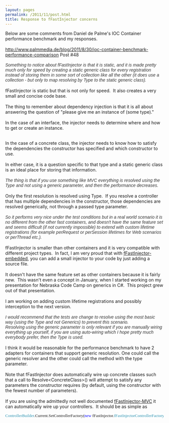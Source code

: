 ```yaml
---
layout: pages
permalink: /2011/11/post.html
title: Response to fFastInjector concerns
---
```

Below are some comments from Daniel de Palme's IOC Container performance benchmark and my responses.<br />
<br />
<a href="http://www.palmmedia.de/blog/2011/8/30/ioc-container-benchmark-performance-comparison">http://www.palmmedia.de/blog/2011/8/30/ioc-container-benchmark-performance-comparison</a>&nbsp;Post #48<br />
<i><span style="background-color: white; color: #333333; font-family: Verdana, Arial, sans-serif; font-size: 14px; text-align: justify;"><br /></span></i>
<i><span style="background-color: white; color: #333333; font-family: Verdana, Arial, sans-serif; font-size: 14px; text-align: justify;">Something to notice about fFastInjector is that it is static, and it is made pretty much only for speed by creating a static generic class for every registration instead of storing them in some sort of collection like all the other (it does use a collection - but only to map resolving by Type to the static generic class).&nbsp;</span></i><br />
<i><br /></i>
fFastInjector is static but that is not only for speed. &nbsp;It also creates a very small and concise code base. <br />
<br />
The thing to remember about dependency injection is that it is all about answering the question of "please give me an instance of (some type)." <br />
<br />
In the case of an interface, the injector needs to determine where and how to get or create an instance.<br />
<br />
<div style="text-align: start;">
In the case of a concrete class, the injector needs to know how to satisfy the dependencies the constructor has specified and which constructor to use.</div>
<div style="text-align: start;">
<br /></div>
<div style="text-align: start;">
In either case, it is a question specific to that type and a static generic class is an ideal place for storing that information.</div>
<br style="background-color: white; color: #333333; font-family: Verdana, Arial, sans-serif; font-size: 14px; text-align: justify;" />
<span style="background-color: white; color: #333333; font-family: Verdana, Arial, sans-serif; font-size: 14px; font-style: italic; text-align: justify;">The thing is that if you use something like MVC everything is resolved using the Type and not using a generic parameter, and then the performance decreases.&nbsp;</span><br />
<i><br /></i>
Only the first resolution is resolved using Type. &nbsp;If you resolve a controller that has multiple dependencies in the constructor, those dependencies are resolved generically, not through a passed type parameter.<br />
<br style="background-color: white; color: #333333; font-family: Verdana, Arial, sans-serif; font-size: 14px; text-align: justify;" />
<span style="background-color: white; color: #333333; font-family: Verdana, Arial, sans-serif; font-size: 14px; font-style: italic; text-align: justify;">So it performs very nice under the test conditions but in a real world scenario it is no different from the other fast containers, and doesn't have the same feature set and seems difficult (if not currently impossible) to extend with custom lifetime registrations (for example perRequest or perSession lifetimes for Web scenarios or perThread etc.).&nbsp;</span><br />
<i><br /></i>
fFastInjector is smaller than other containers and it is very compatible with different project types. &nbsp;In fact, I am very proud that with <a href="http://nuget.org/packages/fFastInjector-Embedded/">fFastInjector-embedded</a>, you can add a small injector to your code by just adding a source file.<br />
<div style="text-align: start;">
<br /></div>
<div style="text-align: start;">
It doesn't have the same feature set as other containers because it is fairly new. &nbsp;This wasn't even a concept in January, when I started working on my presentation for Nebraska Code Camp on generics in C#. &nbsp;This project grew out of that presentation.</div>
<div style="text-align: start;">
<br /></div>
<div style="text-align: start;">
I am working on adding custom lifetime registrations and possibly interception to the next version.</div>
<br style="background-color: white; color: #333333; font-family: Verdana, Arial, sans-serif; font-size: 14px; text-align: justify;" />
<span style="background-color: white; color: #333333; font-family: Verdana, Arial, sans-serif; font-size: 14px; font-style: italic; text-align: justify;">I would recommend that the tests are change to resolve using the most basic way (using the Type and not Generics) to prevent this scenario.&nbsp;</span><br />
<span style="background-color: white; color: #333333; font-family: Verdana, Arial, sans-serif; font-size: 14px; font-style: italic; text-align: justify;">Resolving using the generic parameter is only relevant if you are manually wiring everything up yourself, if you are using auto-wiring which I hope pretty much everybody prefer, then the Type is used.&nbsp;</span><br />
<br />
I think it would be reasonable for the performance benchmark to have 2 adapters for containers that support generic resolution.  One could call the generic resolver and the other could call the method with the type parameter.<br />
<br />
Note that fFastInjector does automatically wire up concrete classes such that a call to Resolve&lt;ConcreteClass&gt;() will attempt to satisfy any parameters the constructor&nbsp;requires&nbsp;(by default, using the constructor with the fewest number of parameters).<br />
<div>
<br />
If you are using the admittedly not well documented <a href="https://nuget.org/packages/fFastInjector-MVC/">fFastInjector-MVC</a>&nbsp;it can automatically wire up your controllers. &nbsp;It should be as simple as&nbsp;</div>
<div>
<pre style="background-color: white; background-position: initial initial; background-repeat: initial initial; font-family: Consolas; font-size: 13px;"><span style="color: #2b91af;">ControllerBuilder</span>.Current.SetControllerFactory(<span style="color: blue;">new</span>&nbsp;fFastInjector.<span style="color: #2b91af;">fFastInjectorControllerFactory</span>());
</pre>
<pre style="background-color: white; background-position: initial initial; background-repeat: initial initial; font-family: Consolas; font-size: 13px;">
</pre>
<pre style="background-color: white; background-position: initial initial; background-repeat: initial initial; font-family: Consolas; font-size: 13px;">
</pre>
<br /></div>
